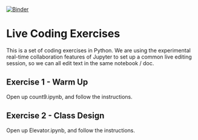 [![Binder](https://mybinder.org/badge_logo.svg)](https://mybinder.org/v2/gh/shreddd/RTC_test/main?urlpath=lab%2Ftree%2Fcount9.ipynb)


# Live Coding Exercises

This is a set of coding exercises in Python. We are using the experimental real-time collaboration features of Jupyter to set up a common live editing session, so we can all edit text in the same notebook / doc.

## Exercise 1 - Warm Up

Open up count9.ipynb, and follow the instructions.

## Exercise 2 - Class Design

Open up Elevator.ipynb, and follow the instructions.

